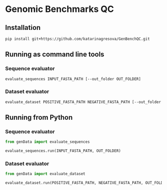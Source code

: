 # Genomic Benchmarks QC

## Installation

```bash
pip install git+https://github.com/katarinagresova/GenBenchQC.git
```

## Running as command line tools

### Sequence evaluator

```bash
evaluate_sequences INPUT_FASTA_PATH [--out_folder OUT_FOLDER]
```

### Dataset evaluator

```bash
evaluate_dataset POSITIVE_FASTA_PATH NEGATIVE_FASTA_PATH [--out_folder OUT_FOLDER]
```

## Running from Python

### Sequence evaluator

```python
from genData import evaluate_sequences

evaluate_sequences.run(INPUT_FASTA_PATH, OUT_FOLDER)
```

### Dataset evaluator

```python
from genData import evaluate_dataset

evaluate_dataset.run(POSITIVE_FASTA_PATH, NEGATIVE_FASTA_PATH, OUT_FOLDER)
```

